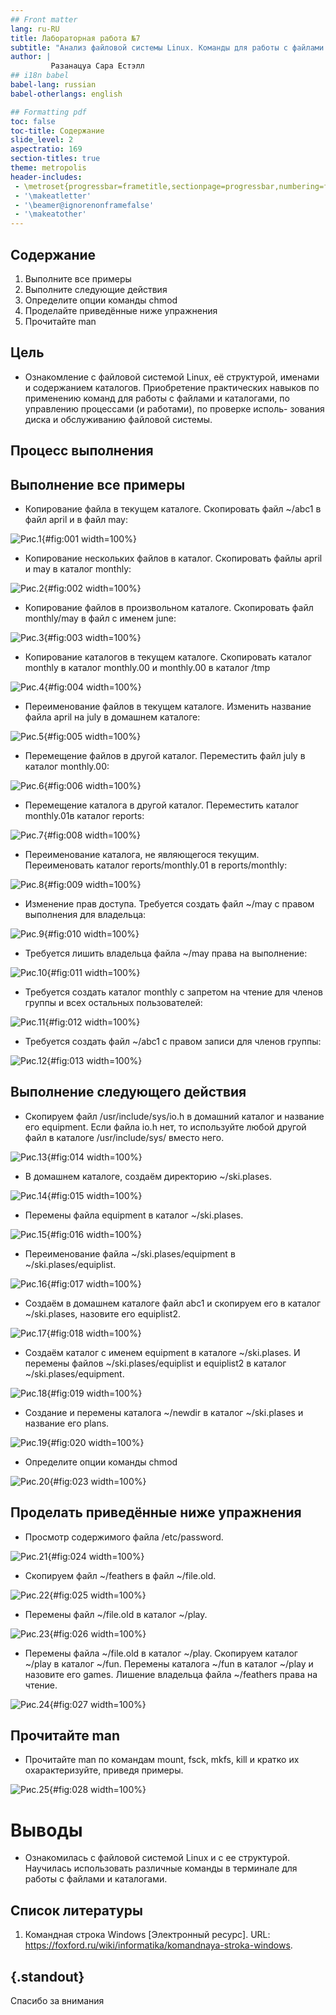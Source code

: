 ```yaml
---
## Front matter
lang: ru-RU
title: Лабораторная работа №7
subtitle: "Анализ файловой системы Linux. Команды для работы с файлами и каталогами"
author: |
         Разанацуа Сара Естэлл
## i18n babel
babel-lang: russian
babel-otherlangs: english

## Formatting pdf
toc: false
toc-title: Содержание
slide_level: 2
aspectratio: 169
section-titles: true
theme: metropolis
header-includes:
 - \metroset{progressbar=frametitle,sectionpage=progressbar,numbering=fraction}
 - '\makeatletter'
 - '\beamer@ignorenonframefalse'
 - '\makeatother'
---
```


## Содержание

1. Выполните все примеры
2. Выполните следующие действия
3. Определите опции команды chmod
4. Проделайте приведённые ниже упражнения
5. Прочитайте man

## Цель

- Ознакомление с файловой системой Linux, её структурой, именами и содержанием каталогов. Приобретение практических навыков по применению команд для работы с файлами и каталогами, по управлению процессами (и работами), по проверке исполь-
зования диска и обслуживанию файловой системы.



## Процесс выполнения

## Выполнение все примеры

- Копирование файла в текущем каталоге. Скопировать файл ~/abc1 в файл april и в файл may:

![Рис.1](image/1.jpg){#fig:001 width=100%}

- Копирование нескольких файлов в каталог. Скопировать файлы april и may в каталог monthly: 

![Рис.2](image/2.jpg){#fig:002 width=100%}

- Копирование файлов в произвольном каталоге. Скопировать файл monthly/may в файл с именем june: 

![Рис.3](image/3.jpg){#fig:003 width=100%} 

- Копирование каталогов в текущем каталоге. Скопировать каталог monthly в каталог monthly.00 и monthly.00 в каталог /tmp 

![Рис.4](image/4.jpg){#fig:004 width=100%}

- Переименование файлов в текущем каталоге. Изменить название файла april на july в домашнем каталоге: 

![Рис.5](image/5.jpg){#fig:005 width=100%}

- Перемещение файлов в другой каталог. Переместить файл july в каталог monthly.00: 

![Рис.6](image/6.jpg){#fig:006 width=100%}
 
- Перемещение каталога в другой каталог. Переместить каталог monthly.01в каталог reports: 

![Рис.7](image/8.jpg){#fig:008 width=100%}

- Переименование каталога, не являющегося текущим. Переименовать каталог reports/monthly.01 в reports/monthly: 

![Рис.8](image/9.jpg){#fig:009 width=100%}

- Изменение прав доступа. Требуется создать файл ~/may с правом выполнения для владельца: 

![Рис.9](image/10.jpg){#fig:010 width=100%}

- Требуется лишить владельца файла ~/may права на выполнение: 

![Рис.10](image/11.jpg){#fig:011 width=100%}

- Требуется создать каталог monthly с запретом на чтение для членов группы и всех остальных пользователей: 

![Рис.11](image/12.jpg){#fig:012 width=100%}

- Требуется создать файл ~/abc1 с правом записи для членов группы: 

![Рис.12](image/13.jpg){#fig:013 width=100%}

## Выполнение следующего действия

- Скопируем файл /usr/include/sys/io.h в домашний каталог и название его equipment. Если файла io.h нет, то используйте любой другой файл в каталоге /usr/include/sys/ вместо него. 

![Рис.13](image/14.jpg){#fig:014 width=100%}

- В домашнем каталоге, создаём директорию ~/ski.plases. 

![Рис.14](image/15.jpg){#fig:015 width=100%}

- Перемены файла equipment в каталог ~/ski.plases. 

![Рис.15](image/16.jpg){#fig:016 width=100%}

-  Переименование файла ~/ski.plases/equipment в ~/ski.plases/equiplist. 

![Рис.16](image/17.jpg){#fig:017 width=100%}

- Создаём в домашнем каталоге файл abc1 и скопируем его в каталог ~/ski.plases, назовите его equiplist2. 

![Рис.17](image/18.jpg){#fig:018 width=100%}

- Создаём каталог с именем equipment в каталоге ~/ski.plases. И перемены файлов ~/ski.plases/equiplist и equiplist2 в каталог ~/ski.plases/equipment. 

![Рис.18](image/19.jpg){#fig:019 width=100%}

- Создание и перемены каталога ~/newdir в каталог ~/ski.plases и название его plans. 

![Рис.19](image/20.jpg){#fig:020 width=100%}

- Определите опции команды chmod

![Рис.20](image/23.jpg){#fig:023 width=100%}

## Проделать приведённые ниже упражнения

- Просмотр содержимого файла /etc/password. 

![Рис.21](image/24.jpg){#fig:024 width=100%}

- Скопируем файл ~/feathers в файл ~/file.old.

![Рис.22](image/25.jpg){#fig:025 width=100%}

-  Перемены файл ~/file.old в каталог ~/play. 

![Рис.23](image/26.jpg){#fig:026 width=100%}

- Перемены файла ~/file.old в каталог ~/play. Скопируем каталог ~/play в каталог ~/fun. Перемены каталога ~/fun в каталог ~/play и назовите его games. Лишение владельца файла ~/feathers права на чтение. 

![Рис.24](image/27.jpg){#fig:027 width=100%}

## Прочитайте man

- Прочитайте man по командам mount, fsck, mkfs, kill и кратко их охарактеризуйте, приведя примеры. 

![Рис.25](image/28.jpg){#fig:028 width=100%}


# Выводы

- Ознакомилась с файловой системой Linux и с ее структурой. Научилась использовать различные команды в терминале для работы с файлами и каталогами.

## Список литературы

1. Командная строка Windows [Электронный ресурс]. URL:
https://foxford.ru/wiki/informatika/komandnaya-stroka-windows.

## {.standout}

Спасибо за внимания


